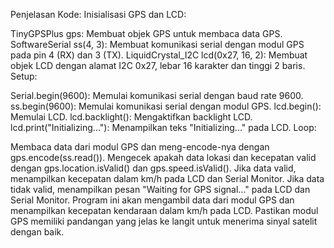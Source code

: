 Penjelasan Kode:
Inisialisasi GPS dan LCD:

TinyGPSPlus gps: Membuat objek GPS untuk membaca data GPS.
SoftwareSerial ss(4, 3): Membuat komunikasi serial dengan modul GPS pada pin 4 (RX) dan 3 (TX).
LiquidCrystal_I2C lcd(0x27, 16, 2): Membuat objek LCD dengan alamat I2C 0x27, lebar 16 karakter dan tinggi 2 baris.
Setup:

Serial.begin(9600): Memulai komunikasi serial dengan baud rate 9600.
ss.begin(9600): Memulai komunikasi serial dengan modul GPS.
lcd.begin(): Memulai LCD.
lcd.backlight(): Mengaktifkan backlight LCD.
lcd.print("Initializing..."): Menampilkan teks "Initializing..." pada LCD.
Loop:

Membaca data dari modul GPS dan meng-encode-nya dengan gps.encode(ss.read()).
Mengecek apakah data lokasi dan kecepatan valid dengan gps.location.isValid() dan gps.speed.isValid().
Jika data valid, menampilkan kecepatan dalam km/h pada LCD dan Serial Monitor.
Jika data tidak valid, menampilkan pesan "Waiting for GPS signal..." pada LCD dan Serial Monitor.
Program ini akan mengambil data dari modul GPS dan menampilkan kecepatan kendaraan dalam km/h pada LCD. Pastikan modul GPS memiliki pandangan yang jelas ke langit untuk menerima sinyal satelit dengan baik.
